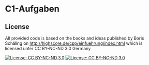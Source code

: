 # C1-Aufgaben

## License

All provided code is based on the books and ideas published by Boris Schäling on http://highscore.de/cpp/einfuehrung/index.html which is licensed unter CC BY-NC-ND 3.0 Germany

[![License: CC BY-NC-ND 3.0](https://licensebuttons.net/l/by-nc-nd/3.0/80x15.png)](https://creativecommons.org/licenses/by-nc-nd/3.0/)
[![License: CC BY-NC-ND 3.0](https://img.shields.io/badge/License-CC%20BY--NC--ND%203.0-lightgrey.svg)](https://creativecommons.org/licenses/by-nc-nd/3.0/)


